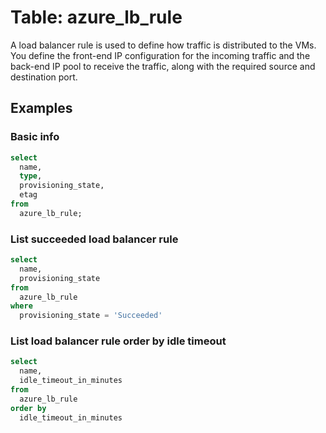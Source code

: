 # Table: azure_lb_rule

A load balancer rule is used to define how traffic is distributed to the VMs. You define the front-end IP configuration for the incoming traffic and the back-end IP pool to receive the traffic, along with the required source and destination port.

## Examples

### Basic info

```sql
select
  name,
  type,
  provisioning_state,
  etag
from
  azure_lb_rule;
```

### List succeeded load balancer rule

```sql
select
  name,
  provisioning_state
from
  azure_lb_rule
where
  provisioning_state = 'Succeeded'
```

### List load balancer rule order by idle timeout

```sql
select
  name,
  idle_timeout_in_minutes
from
  azure_lb_rule
order by 
  idle_timeout_in_minutes
```